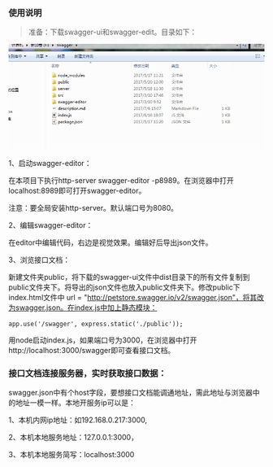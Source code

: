 ### 使用说明

> 准备：下载swagger-ui和swagger-edit。目录如下：

![目录](./screenshots/1.png)

1、启动swagger-editor：

在本项目下执行http-server swagger-editor -p8989。在浏览器中打开localhost:8989即可打开swagger-editor。

注意：要全局安装http-server。默认端口号为8080。

2、编辑swagger-editor：

在editor中编辑代码，右边是视觉效果。编辑好后导出json文件。

3、浏览接口文档：

新建文件夹public，将下载的swagger-ui文件中dist目录下的所有文件复制到public文件夹下。将导出的json文件也放入public文件夹下。修改public下index.html文件中 url = "http://petstore.swagger.io/v2/swagger.json"，将其改为swagger.json。在index.js中加上静态模块：

```
app.use('/swagger', express.static('./public'));
```

用node启动index.js，如果端口号为3000，在浏览器中打开 http://localhost:3000/swagger即可查看接口文档。



### 接口文档连接服务器，实时获取接口数据：

swagger.json中有个host字段，要想接口文档能调通地址，需此地址与浏览器中的地址一模一样。本地开服务ip可以是：

1、本机内网ip地址：如192.168.0.217:3000,

2、本机本地服务地址：127.0.0.1:3000，

3、本机本地服务简写：localhost:3000